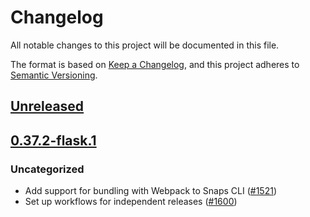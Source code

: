 # Changelog
All notable changes to this project will be documented in this file.

The format is based on [Keep a Changelog](https://keepachangelog.com/en/1.0.0/),
and this project adheres to [Semantic Versioning](https://semver.org/spec/v2.0.0.html).

## [Unreleased]

## [0.37.2-flask.1]
### Uncategorized
- Add support for bundling with Webpack to Snaps CLI ([#1521](https://github.com/MetaMask/snaps/pull/1521))
- Set up workflows for independent releases ([#1600](https://github.com/MetaMask/snaps/pull/1600))

[Unreleased]: https://github.com/MetaMask/snaps/compare/@metamask/snaps-webpack-plugin@0.37.2-flask.1...HEAD
[0.37.2-flask.1]: https://github.com/MetaMask/snaps/releases/tag/@metamask/snaps-webpack-plugin@0.37.2-flask.1
